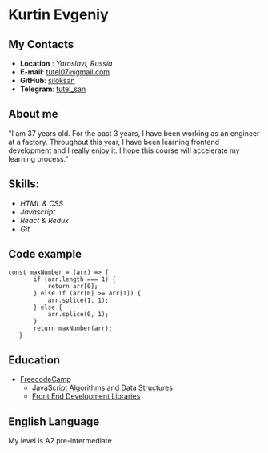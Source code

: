 # Kurtin Evgeniy
## My Contacts
* __Location__ : _Yaroslavl, Russia_
* __E-mail__: tutel07@gmail.com
* __GitHub__: [siloksan](https://github.com/siloksan)
* __Telegram__: [tutel_san](https://t.me/tutel_san)
## About me
 "I am 37 years old. For the past 3 years, I have been working as an engineer at a factory. Throughout this year, I have been learning frontend development and I really enjoy it. I hope this course will accelerate my learning process."
## Skills:
 * _HTML & CSS_
 * _Javascript_
 * _React & Redux_
 * _Git_
## Code example
 ```
 const maxNumber = (arr) => {
		if (arr.length === 1) {
			return arr[0];
		} else if (arr[0] >= arr[1]) {
			arr.splice(1, 1);
		} else {
			arr.splice(0, 1);
		}
		return maxNumber(arr);
	}
 ```
## Education
* [FreecodeCamp](https://www.freecodecamp.org/learn/)
	* [JavaScript Algorithms and Data Structures](https://www.freecodecamp.org/certification/fcc217b8e00-0673-4482-bc7c-3043113edaf2/javascript-algorithms-and-data-structures)
	* [Front End Development Libraries](https://www.freecodecamp.org/certification/fcc217b8e00-0673-4482-bc7c-3043113edaf2/front-end-development-libraries)
## English Language
My level is A2 pre-intermediate
